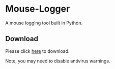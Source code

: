 # Mouse-Logger
A mouse logging tool built in Python.


## Download
Please click [here](https://github.com/EthicallyPython/Mouse-Logger/raw/main/mouse_tracker.exe) to download.

Note, you may need to disable antivirus warnings.
